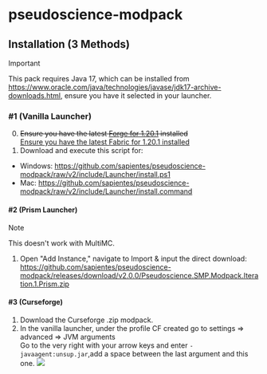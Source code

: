 # pseudoscience-modpack

## Installation (3 Methods)
> [!IMPORTANT]
> This pack requires Java 17, which can be installed from https://www.oracle.com/java/technologies/javase/jdk17-archive-downloads.html, ensure you have it selected in your launcher.

### #1 (Vanilla Launcher)
0. <del>Ensure you have the latest <a href="https://files.minecraftforge.net/net/minecraftforge/forge/index_1.20.1.html">Forge for 1.20.1</a> installed</del><br><ins>Ensure you have the latest <a href="https://fabricmc.net/use/installer/">Fabric for 1.20.1</a> installed</ins>
1. Download and execute this script for: 
- Windows: https://github.com/sapientes/pseudoscience-modpack/raw/v2/include/Launcher/install.ps1
- Mac: https://github.com/sapientes/pseudoscience-modpack/raw/v2/include/Launcher/install.command
#### #2 (Prism Launcher)
> [!NOTE]
> This doesn't work with MultiMC.
1. Open "Add Instance," navigate to Import & input the direct download: https://github.com/sapientes/pseudoscience-modpack/releases/download/v2.0.0/Pseudoscience.SMP.Modpack.Iteration.1.Prism.zip
#### #3 (Curseforge)
1. Download the Curseforge .zip modpack.
2. In the vanilla launcher, under the profile CF created go to settings => advanced => JVM arguments  
   Go to the very right with your arrow keys and enter `-javaagent:unsup.jar`,add a space between the last argument and this one.
![](include/jvm-args.png)
